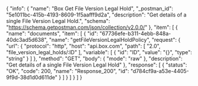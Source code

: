 {
  "info": {
    "name": "Box Get File Version Legal Hold",
    "_postman_id": "5e1011bc-415b-4193-8609-1f5aafff9d2a",
    "description": "Get details of a single File Version Legal Hold.",
    "schema": "https://schema.getpostman.com/json/collection/v2.0.0/"
  },
  "item": [
    {
      "name": "documents",
      "item": [
        {
          "id": "67736efe-b311-4ebb-848a-40dc3ad5d638",
          "name": "getFileVersionLegalHoldPolicy",
          "request": {
            "url": {
              "protocol": "http",
              "host": "api.box.com",
              "path": [
                "2.0",
                "file_version_legal_holds/:ID"
              ],
              "variable": [
                {
                  "id": "ID",
                  "value": "{}",
                  "type": "string"
                }
              ]
            },
            "method": "GET",
            "body": {
              "mode": "raw"
            },
            "description": "Get details of a single File Version Legal Hold"
          },
          "response": [
            {
              "status": "OK",
              "code": 200,
              "name": "Response_200",
              "id": "d784cf9a-a53e-4405-9f9d-38d1d0d611de"
            }
          ]
        }
      ]
    }
  ]
}
